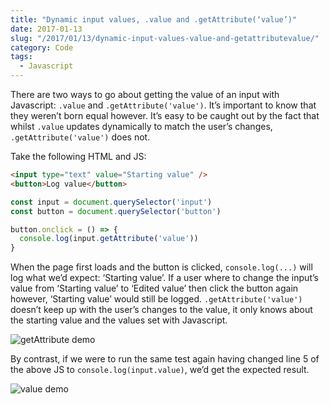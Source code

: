 ```yaml
---
title: "Dynamic input values, .value and .getAttribute(‘value’)"
date: 2017-01-13
slug: "/2017/01/13/dynamic-input-values-value-and-getattributevalue/"
category: Code
tags:
  - Javascript
---
```


There are two ways to go about getting the value of an input with Javascript: `.value` and `.getAttribute('value')`. It’s important to know that they weren’t born equal however. It’s easy to be caught out by the fact that whilst `.value` updates dynamically to match the user’s changes, `.getAttribute('value')` does not.

Take the following HTML and JS:

```html
<input type="text" value="Starting value" />
<button>Log value</button>
```

```js
const input = document.querySelector('input')
const button = document.querySelector('button')

button.onclick = () => {
  console.log(input.getAttribute('value'))
}
```

When the page first loads and the button is clicked, `console.log(...)` will log what we’d expect: ‘Starting value’. If a user where to change the input’s value from ‘Starting value’ to ‘Edited value’ then click the button again however, ‘Starting value’ would still be logged. `.getAttribute('value')` doesn’t keep up with the user’s changes to the value, it only knows about the starting value and the values set with Javascript.

![getAttribute demo](./getAttribute.gif)

By contrast, if we were to run the same test again having changed line 5 of the above JS to `console.log(input.value)`, we’d get the expected result.

![value demo](./value.gif)

